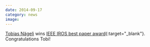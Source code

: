 ```yaml
---
date: 2014-09-17
category: news
image: 
---
```


[Tobias Nägeli](/people/naegelit/) wins [IEEE IROS best paper award](http://www.iros2014.org/program/awards-and-award-finalists/){:target="_blank"}. Congratulations Tobi!
